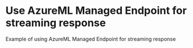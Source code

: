 # Use AzureML Managed Endpoint for streaming response

Example of using AzureML Managed Endpoint for streaming response